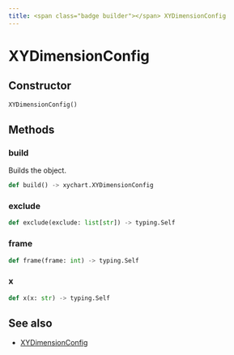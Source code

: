 ```yaml
---
title: <span class="badge builder"></span> XYDimensionConfig
---
```

# <span class="badge builder"></span> XYDimensionConfig

## Constructor

```python
XYDimensionConfig()
```
## Methods

### <span class="badge object-method"></span> build

Builds the object.

```python
def build() -> xychart.XYDimensionConfig
```

### <span class="badge object-method"></span> exclude

```python
def exclude(exclude: list[str]) -> typing.Self
```

### <span class="badge object-method"></span> frame

```python
def frame(frame: int) -> typing.Self
```

### <span class="badge object-method"></span> x

```python
def x(x: str) -> typing.Self
```

## See also

 * <span class="badge object-type-class"></span> [XYDimensionConfig](./object-XYDimensionConfig.md)

